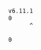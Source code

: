 



```js
```


```bash
v6.11.1
0
      ^

```


```bash
0
```



```bash
```



```js
```


```js
```

















